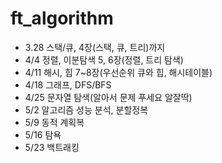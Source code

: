 # ft_algorithm

- 3.28 스택/큐, 4장(스택, 큐, 트리)까지
- 4/4 정렬, 이분탐색 5, 6장(정렬, 트리 탐색)
- 4/11 해시, 힙 7~8장(우선순위 큐와 힙, 해시테이블)
- 4/18 그래프, DFS/BFS
- 4/25 문자열 탐색(알아서 문제 푸세요 알잘딱)
- 5/2 알고리즘 성능 분석, 분할정복
- 5/9 동적 계획복
- 5/16 탐욕
- 5/23 백트래킹
